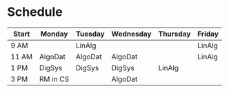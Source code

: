 # Schedule

| Start | Monday   | Tuesday | Wednesday | Thursday | Friday |
| ----- | -------- | ------- | --------- | -------- | ------ |
| 9 AM  |          | LinAlg  |           |          | LinAlg |
| 11 AM | AlgoDat  | AlgoDat | AlgoDat   |          | LinAlg |
| 1 PM  | DigSys   | DigSys  | DigSys    | LinAlg   |        |
| 3 PM  | RM in CS |         | AlgoDat   |          |        |
